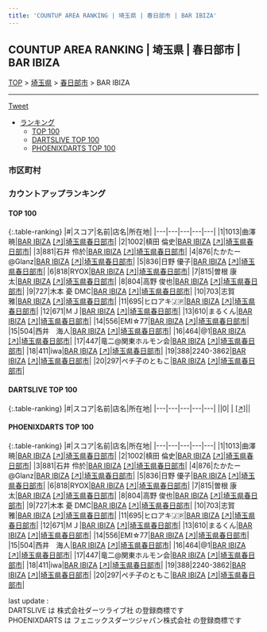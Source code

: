 ```yaml
---
title: 'COUNTUP AREA RANKING | 埼玉県 | 春日部市 | BAR IBIZA'
---
```

## COUNTUP AREA RANKING | 埼玉県 | 春日部市 | BAR IBIZA

[TOP](/darts/rank/) > [埼玉県](/darts/rank/埼玉県/) > [春日部市](/darts/rank/埼玉県/春日部市/) > BAR IBIZA

___

<a href="https://twitter.com/share?ref_src=twsrc%5Etfw" data-text="COUNTUP AREA RANKING | 埼玉県春日部市BAR IBIZA" class="twitter-share-button" data-hashtags="DARTSLIVE,PHOENIXDARTS,darts,ダーツ" data-show-count="false">Tweet</a>

* [ランキング](#カウントアップランキング)
    * [TOP 100](#top-100)
    * [DARTSLIVE TOP 100](#dartslive-top-100)
    * [PHOENIXDARTS TOP 100](#phoenixdarts-top-100)

### 市区町村

<ul>

</ul>

### カウントアップランキング

#### TOP 100



{:.table-ranking}
|#|スコア|名前|店名|所在地|
|---|---|---|---|---|
|1|1013|<span class="rank-name-pd"><span class="pro-icon-pd"></span>曲澤 暁</span>|<a href="/darts/rank/shops/96343.html">BAR IBIZA</a> <a href="https://vs.phoenixdarts.com/jp/shop/shopDetailInfo/s_96343?s_seq=96343">[↗]</a>|<a href="/darts/rank/埼玉県/春日部市">埼玉県春日部市</a>|
|2|1002|<span class="rank-name-pd">槙田 倫史</span>|<a href="/darts/rank/shops/96343.html">BAR IBIZA</a> <a href="https://vs.phoenixdarts.com/jp/shop/shopDetailInfo/s_96343?s_seq=96343">[↗]</a>|<a href="/darts/rank/埼玉県/春日部市">埼玉県春日部市</a>|
|3|881|<span class="rank-name-pd"><span class="pro-icon-pd"></span>石井 伶於</span>|<a href="/darts/rank/shops/96343.html">BAR IBIZA</a> <a href="https://vs.phoenixdarts.com/jp/shop/shopDetailInfo/s_96343?s_seq=96343">[↗]</a>|<a href="/darts/rank/埼玉県/春日部市">埼玉県春日部市</a>|
|4|876|<span class="rank-name-pd">たかたー@Glanz</span>|<a href="/darts/rank/shops/96343.html">BAR IBIZA</a> <a href="https://vs.phoenixdarts.com/jp/shop/shopDetailInfo/s_96343?s_seq=96343">[↗]</a>|<a href="/darts/rank/埼玉県/春日部市">埼玉県春日部市</a>|
|5|836|<span class="rank-name-pd">日野 優子</span>|<a href="/darts/rank/shops/96343.html">BAR IBIZA</a> <a href="https://vs.phoenixdarts.com/jp/shop/shopDetailInfo/s_96343?s_seq=96343">[↗]</a>|<a href="/darts/rank/埼玉県/春日部市">埼玉県春日部市</a>|
|6|818|<span class="rank-name-pd">RYOX</span>|<a href="/darts/rank/shops/96343.html">BAR IBIZA</a> <a href="https://vs.phoenixdarts.com/jp/shop/shopDetailInfo/s_96343?s_seq=96343">[↗]</a>|<a href="/darts/rank/埼玉県/春日部市">埼玉県春日部市</a>|
|7|815|<span class="rank-name-pd"><span class="pro-icon-pd"></span>曽根 康太</span>|<a href="/darts/rank/shops/96343.html">BAR IBIZA</a> <a href="https://vs.phoenixdarts.com/jp/shop/shopDetailInfo/s_96343?s_seq=96343">[↗]</a>|<a href="/darts/rank/埼玉県/春日部市">埼玉県春日部市</a>|
|8|804|<span class="rank-name-pd">高野 俊也</span>|<a href="/darts/rank/shops/96343.html">BAR IBIZA</a> <a href="https://vs.phoenixdarts.com/jp/shop/shopDetailInfo/s_96343?s_seq=96343">[↗]</a>|<a href="/darts/rank/埼玉県/春日部市">埼玉県春日部市</a>|
|9|727|<span class="rank-name-pd">木本 憂   DMC</span>|<a href="/darts/rank/shops/96343.html">BAR IBIZA</a> <a href="https://vs.phoenixdarts.com/jp/shop/shopDetailInfo/s_96343?s_seq=96343">[↗]</a>|<a href="/darts/rank/埼玉県/春日部市">埼玉県春日部市</a>|
|10|703|<span class="rank-name-pd"><span class="pro-icon-pd"></span>志賀 雅</span>|<a href="/darts/rank/shops/96343.html">BAR IBIZA</a> <a href="https://vs.phoenixdarts.com/jp/shop/shopDetailInfo/s_96343?s_seq=96343">[↗]</a>|<a href="/darts/rank/埼玉県/春日部市">埼玉県春日部市</a>|
|11|695|<span class="rank-name-pd">ヒロアキ🇯🇵</span>|<a href="/darts/rank/shops/96343.html">BAR IBIZA</a> <a href="https://vs.phoenixdarts.com/jp/shop/shopDetailInfo/s_96343?s_seq=96343">[↗]</a>|<a href="/darts/rank/埼玉県/春日部市">埼玉県春日部市</a>|
|12|671|<span class="rank-name-pd">ＭＪ</span>|<a href="/darts/rank/shops/96343.html">BAR IBIZA</a> <a href="https://vs.phoenixdarts.com/jp/shop/shopDetailInfo/s_96343?s_seq=96343">[↗]</a>|<a href="/darts/rank/埼玉県/春日部市">埼玉県春日部市</a>|
|13|610|<span class="rank-name-pd">まるくん</span>|<a href="/darts/rank/shops/96343.html">BAR IBIZA</a> <a href="https://vs.phoenixdarts.com/jp/shop/shopDetailInfo/s_96343?s_seq=96343">[↗]</a>|<a href="/darts/rank/埼玉県/春日部市">埼玉県春日部市</a>|
|14|556|<span class="rank-name-pd">EMI☆77</span>|<a href="/darts/rank/shops/96343.html">BAR IBIZA</a> <a href="https://vs.phoenixdarts.com/jp/shop/shopDetailInfo/s_96343?s_seq=96343">[↗]</a>|<a href="/darts/rank/埼玉県/春日部市">埼玉県春日部市</a>|
|15|504|<span class="rank-name-pd">西井　海人</span>|<a href="/darts/rank/shops/96343.html">BAR IBIZA</a> <a href="https://vs.phoenixdarts.com/jp/shop/shopDetailInfo/s_96343?s_seq=96343">[↗]</a>|<a href="/darts/rank/埼玉県/春日部市">埼玉県春日部市</a>|
|16|464|<span class="rank-name-pd">@1</span>|<a href="/darts/rank/shops/96343.html">BAR IBIZA</a> <a href="https://vs.phoenixdarts.com/jp/shop/shopDetailInfo/s_96343?s_seq=96343">[↗]</a>|<a href="/darts/rank/埼玉県/春日部市">埼玉県春日部市</a>|
|17|447|<span class="rank-name-pd">竜二@関東ホルモン会</span>|<a href="/darts/rank/shops/96343.html">BAR IBIZA</a> <a href="https://vs.phoenixdarts.com/jp/shop/shopDetailInfo/s_96343?s_seq=96343">[↗]</a>|<a href="/darts/rank/埼玉県/春日部市">埼玉県春日部市</a>|
|18|411|<span class="rank-name-pd">iwa</span>|<a href="/darts/rank/shops/96343.html">BAR IBIZA</a> <a href="https://vs.phoenixdarts.com/jp/shop/shopDetailInfo/s_96343?s_seq=96343">[↗]</a>|<a href="/darts/rank/埼玉県/春日部市">埼玉県春日部市</a>|
|19|388|<span class="rank-name-pd">2240-3862</span>|<a href="/darts/rank/shops/96343.html">BAR IBIZA</a> <a href="https://vs.phoenixdarts.com/jp/shop/shopDetailInfo/s_96343?s_seq=96343">[↗]</a>|<a href="/darts/rank/埼玉県/春日部市">埼玉県春日部市</a>|
|20|297|<span class="rank-name-pd">ペチ子のともこ</span>|<a href="/darts/rank/shops/96343.html">BAR IBIZA</a> <a href="https://vs.phoenixdarts.com/jp/shop/shopDetailInfo/s_96343?s_seq=96343">[↗]</a>|<a href="/darts/rank/埼玉県/春日部市">埼玉県春日部市</a>|


#### DARTSLIVE TOP 100



{:.table-ranking}
|#|スコア|名前|店名|所在地|
|---|---|---|---|---|
||0|<span class="rank-name-dl"> </span>|<a href="/darts/rank/shops/.html"></a> <a href="">[↗]</a>|<a href="/darts/rank//"></a>|


#### PHOENIXDARTS TOP 100



{:.table-ranking}
|#|スコア|名前|店名|所在地|
|---|---|---|---|---|
|1|1013|<span class="rank-name-pd"><span class="pro-icon-pd"></span>曲澤 暁</span>|<a href="/darts/rank/shops/96343.html">BAR IBIZA</a> <a href="https://vs.phoenixdarts.com/jp/shop/shopDetailInfo/s_96343?s_seq=96343">[↗]</a>|<a href="/darts/rank/埼玉県/春日部市">埼玉県春日部市</a>|
|2|1002|<span class="rank-name-pd">槙田 倫史</span>|<a href="/darts/rank/shops/96343.html">BAR IBIZA</a> <a href="https://vs.phoenixdarts.com/jp/shop/shopDetailInfo/s_96343?s_seq=96343">[↗]</a>|<a href="/darts/rank/埼玉県/春日部市">埼玉県春日部市</a>|
|3|881|<span class="rank-name-pd"><span class="pro-icon-pd"></span>石井 伶於</span>|<a href="/darts/rank/shops/96343.html">BAR IBIZA</a> <a href="https://vs.phoenixdarts.com/jp/shop/shopDetailInfo/s_96343?s_seq=96343">[↗]</a>|<a href="/darts/rank/埼玉県/春日部市">埼玉県春日部市</a>|
|4|876|<span class="rank-name-pd">たかたー@Glanz</span>|<a href="/darts/rank/shops/96343.html">BAR IBIZA</a> <a href="https://vs.phoenixdarts.com/jp/shop/shopDetailInfo/s_96343?s_seq=96343">[↗]</a>|<a href="/darts/rank/埼玉県/春日部市">埼玉県春日部市</a>|
|5|836|<span class="rank-name-pd">日野 優子</span>|<a href="/darts/rank/shops/96343.html">BAR IBIZA</a> <a href="https://vs.phoenixdarts.com/jp/shop/shopDetailInfo/s_96343?s_seq=96343">[↗]</a>|<a href="/darts/rank/埼玉県/春日部市">埼玉県春日部市</a>|
|6|818|<span class="rank-name-pd">RYOX</span>|<a href="/darts/rank/shops/96343.html">BAR IBIZA</a> <a href="https://vs.phoenixdarts.com/jp/shop/shopDetailInfo/s_96343?s_seq=96343">[↗]</a>|<a href="/darts/rank/埼玉県/春日部市">埼玉県春日部市</a>|
|7|815|<span class="rank-name-pd"><span class="pro-icon-pd"></span>曽根 康太</span>|<a href="/darts/rank/shops/96343.html">BAR IBIZA</a> <a href="https://vs.phoenixdarts.com/jp/shop/shopDetailInfo/s_96343?s_seq=96343">[↗]</a>|<a href="/darts/rank/埼玉県/春日部市">埼玉県春日部市</a>|
|8|804|<span class="rank-name-pd">高野 俊也</span>|<a href="/darts/rank/shops/96343.html">BAR IBIZA</a> <a href="https://vs.phoenixdarts.com/jp/shop/shopDetailInfo/s_96343?s_seq=96343">[↗]</a>|<a href="/darts/rank/埼玉県/春日部市">埼玉県春日部市</a>|
|9|727|<span class="rank-name-pd">木本 憂   DMC</span>|<a href="/darts/rank/shops/96343.html">BAR IBIZA</a> <a href="https://vs.phoenixdarts.com/jp/shop/shopDetailInfo/s_96343?s_seq=96343">[↗]</a>|<a href="/darts/rank/埼玉県/春日部市">埼玉県春日部市</a>|
|10|703|<span class="rank-name-pd"><span class="pro-icon-pd"></span>志賀 雅</span>|<a href="/darts/rank/shops/96343.html">BAR IBIZA</a> <a href="https://vs.phoenixdarts.com/jp/shop/shopDetailInfo/s_96343?s_seq=96343">[↗]</a>|<a href="/darts/rank/埼玉県/春日部市">埼玉県春日部市</a>|
|11|695|<span class="rank-name-pd">ヒロアキ🇯🇵</span>|<a href="/darts/rank/shops/96343.html">BAR IBIZA</a> <a href="https://vs.phoenixdarts.com/jp/shop/shopDetailInfo/s_96343?s_seq=96343">[↗]</a>|<a href="/darts/rank/埼玉県/春日部市">埼玉県春日部市</a>|
|12|671|<span class="rank-name-pd">ＭＪ</span>|<a href="/darts/rank/shops/96343.html">BAR IBIZA</a> <a href="https://vs.phoenixdarts.com/jp/shop/shopDetailInfo/s_96343?s_seq=96343">[↗]</a>|<a href="/darts/rank/埼玉県/春日部市">埼玉県春日部市</a>|
|13|610|<span class="rank-name-pd">まるくん</span>|<a href="/darts/rank/shops/96343.html">BAR IBIZA</a> <a href="https://vs.phoenixdarts.com/jp/shop/shopDetailInfo/s_96343?s_seq=96343">[↗]</a>|<a href="/darts/rank/埼玉県/春日部市">埼玉県春日部市</a>|
|14|556|<span class="rank-name-pd">EMI☆77</span>|<a href="/darts/rank/shops/96343.html">BAR IBIZA</a> <a href="https://vs.phoenixdarts.com/jp/shop/shopDetailInfo/s_96343?s_seq=96343">[↗]</a>|<a href="/darts/rank/埼玉県/春日部市">埼玉県春日部市</a>|
|15|504|<span class="rank-name-pd">西井　海人</span>|<a href="/darts/rank/shops/96343.html">BAR IBIZA</a> <a href="https://vs.phoenixdarts.com/jp/shop/shopDetailInfo/s_96343?s_seq=96343">[↗]</a>|<a href="/darts/rank/埼玉県/春日部市">埼玉県春日部市</a>|
|16|464|<span class="rank-name-pd">@1</span>|<a href="/darts/rank/shops/96343.html">BAR IBIZA</a> <a href="https://vs.phoenixdarts.com/jp/shop/shopDetailInfo/s_96343?s_seq=96343">[↗]</a>|<a href="/darts/rank/埼玉県/春日部市">埼玉県春日部市</a>|
|17|447|<span class="rank-name-pd">竜二@関東ホルモン会</span>|<a href="/darts/rank/shops/96343.html">BAR IBIZA</a> <a href="https://vs.phoenixdarts.com/jp/shop/shopDetailInfo/s_96343?s_seq=96343">[↗]</a>|<a href="/darts/rank/埼玉県/春日部市">埼玉県春日部市</a>|
|18|411|<span class="rank-name-pd">iwa</span>|<a href="/darts/rank/shops/96343.html">BAR IBIZA</a> <a href="https://vs.phoenixdarts.com/jp/shop/shopDetailInfo/s_96343?s_seq=96343">[↗]</a>|<a href="/darts/rank/埼玉県/春日部市">埼玉県春日部市</a>|
|19|388|<span class="rank-name-pd">2240-3862</span>|<a href="/darts/rank/shops/96343.html">BAR IBIZA</a> <a href="https://vs.phoenixdarts.com/jp/shop/shopDetailInfo/s_96343?s_seq=96343">[↗]</a>|<a href="/darts/rank/埼玉県/春日部市">埼玉県春日部市</a>|
|20|297|<span class="rank-name-pd">ペチ子のともこ</span>|<a href="/darts/rank/shops/96343.html">BAR IBIZA</a> <a href="https://vs.phoenixdarts.com/jp/shop/shopDetailInfo/s_96343?s_seq=96343">[↗]</a>|<a href="/darts/rank/埼玉県/春日部市">埼玉県春日部市</a>|


<div class="footer border-top border-gray-light mt-5 pt-3 text-right text-gray">
    last update : <span style="font-weight: italic" id="foot_last_modified"></span><br />
    DARTSLIVE は 株式会社ダーツライブ社 の登録商標です<br />
    PHOENIXDARTS は フェニックスダーツジャパン株式会社 の登録商標です<br />
</div>

<script src="https://cdnjs.cloudflare.com/ajax/libs/jquery.tablesorter/2.31.3/js/jquery.tablesorter.min.js" integrity="sha512-qzgd5cYSZcosqpzpn7zF2ZId8f/8CHmFKZ8j7mU4OUXTNRd5g+ZHBPsgKEwoqxCtdQvExE5LprwwPAgoicguNg==" crossorigin="anonymous" referrerpolicy="no-referrer"></script>
<link rel="stylesheet" href="https://cdnjs.cloudflare.com/ajax/libs/jquery.tablesorter/2.31.3/css/theme.default.min.css" integrity="sha512-wghhOJkjQX0Lh3NSWvNKeZ0ZpNn+SPVXX1Qyc9OCaogADktxrBiBdKGDoqVUOyhStvMBmJQ8ZdMHiR3wuEq8+w==" crossorigin="anonymous" referrerpolicy="no-referrer" />
<script>
$(function() {
    $(".table-ranking").tablesorter({sortList:[[0, 0]]});
    $("#foot_last_modified").text(formatDate(new Date(document.lastModified), 'yyyy-MM-dd HH:mm:ss'));
});
</script>

<script async src="https://platform.twitter.com/widgets.js" charset="utf-8"></script>